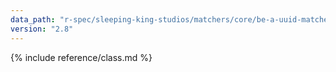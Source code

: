 ```yaml
---
data_path: "r-spec/sleeping-king-studios/matchers/core/be-a-uuid-matcher"
version: "2.8"
---
```


{% include reference/class.md %}
